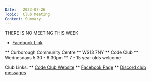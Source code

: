 ```yaml
---
Date:   2023-07-26
Topic:  Club Meeting
Content: Summary
---
```

THERE IS NO MEETING THIS WEEK

* [Facebook Link](https://www.facebook.com/720665616418529/posts/792621659222924)


** Curborough Community Centre
** WS13 7NY
** Code Club
** Wednesdays 5:30 - 6:30pm
** 7 - 15 year olds welcome

Club Links:
** [Code Club Website](https://lichfield-code-club.github.io/)
** [Facebook Page](https://www.facebook.com/LichfieldCoders)
** [Discord club messages](https://discord.gg/szz6xGK)
